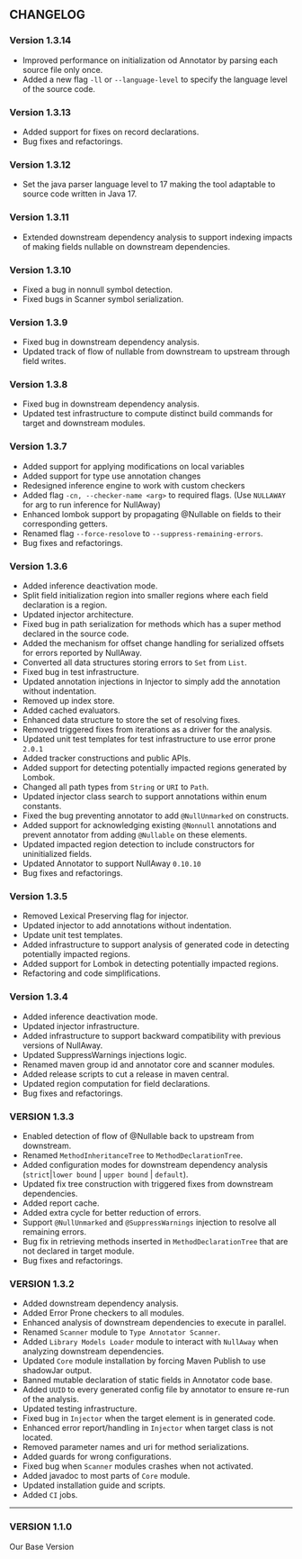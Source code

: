 ## CHANGELOG

### Version 1.3.14
- Improved performance on initialization od Annotator by parsing each source file only once.
- Added a new flag `-ll` or `--language-level` to specify the language level of the source code.

### Version 1.3.13
- Added support for fixes on record declarations.
- Bug fixes and refactorings.

### Version 1.3.12
- Set the java parser language level to 17 making the tool adaptable to source code written in Java 17.

### Version 1.3.11
- Extended downstream dependency analysis to support indexing impacts of making fields nullable on downstream dependencies.

### Version 1.3.10
- Fixed a bug in nonnull symbol detection.
- Fixed bugs in Scanner symbol serialization.

### Version 1.3.9
- Fixed bug in downstream dependency analysis.
- Updated track of flow of nullable from downstream to upstream through field writes.

### Version 1.3.8
- Fixed bug in downstream dependency analysis.
- Updated test infrastructure to compute distinct build commands for target and downstream modules.

### Version 1.3.7
- Added support for applying modifications on local variables
- Added support for type use annotation changes
- Redesigned inference engine to work with custom checkers
- Added flag `-cn, --checker-name <arg>` to required flags. (Use `NULLAWAY` for arg to run inference for NullAway)
- Enhanced lombok support by propagating @Nullable on fields to their corresponding getters.
- Renamed flag `--force-resolove` to `--suppress-remaining-errors`.
- Bug fixes and refactorings.

### Version 1.3.6
- Added inference deactivation mode.
- Split field initialization region into smaller regions where each field declaration is a region.
- Updated injector architecture.
- Fixed bug in path serialization for methods which has a super method declared in the source code.
- Added the mechanism for offset change handling for serialized offsets for errors reported by NullAway.
- Converted all data structures storing errors to `Set` from `List`.
- Fixed bug in test infrastructure.
- Updated annotation injections in Injector to simply add the annotation without indentation.
- Removed up index store.
- Added cached evaluators.
- Enhanced data structure to store the set of resolving fixes.
- Removed triggered fixes from iterations as a driver for the analysis.
- Updated unit test templates for test infrastructure to use error prone `2.0.1`
- Added tracker constructions and public APIs.
- Added support for detecting potentially impacted regions generated by Lombok.
- Changed all path types from `String` or `URI` to `Path`.
- Updated injector class search to support annotations within enum constants.
- Fixed the bug preventing annotator to add `@NullUnmarked` on constructs.
- Added support for acknowledging existing `@Nonnull` annotations and prevent annotator from adding `@Nullable` on these elements.
- Updated impacted region detection to include constructors for uninitialized fields. 
- Updated Annotator to support NullAway `0.10.10`
- Bug fixes and refactorings.

### Version 1.3.5
- Removed Lexical Preserving flag for injector.
- Updated injector to add annotations without indentation.
- Update unit test templates.
- Added infrastructure to support analysis of generated code in detecting potentially impacted regions.
- Added support for Lombok in detecting potentially impacted regions.
- Refactoring and code simplifications.

### Version 1.3.4
- Added inference deactivation mode.
- Updated injector infrastructure.
- Added infrastructure to support backward compatibility with previous versions of NullAway.
- Updated SuppressWarnings injections logic.
- Renamed maven group id and annotator core and scanner modules.
- Added release scripts to cut a release in maven central.
- Updated region computation for field declarations. 
- Bug fixes and refactorings.

### VERSION 1.3.3
- Enabled detection of flow of @Nullable back to upstream from downstream.
- Renamed `MethodInheritanceTree` to `MethodDeclarationTree`.
- Added configuration modes for downstream dependency analysis (`strict`|`lower bound` | `upper bound` | `default`).
- Updated fix tree construction with triggered fixes from downstream dependencies.
- Added report cache.
- Added extra cycle for better reduction of errors.
- Support `@NullUnmarked` and `@SuppressWarnings` injection to resolve all remaining errors.
- Bug fix in retrieving methods inserted in `MethodDeclarationTree` that are not declared in target module.
- Bug fixes and refactorings.

### VERSION 1.3.2

- Added downstream dependency analysis.
- Added Error Prone checkers to all modules.
- Enhanced analysis of downstream dependencies to execute in parallel.
- Renamed `Scanner` module to `Type Annotator Scanner`.
- Added `Library Models Loader` module to interact with `NullAway` when analyzing downstream dependencies.
- Updated `Core` module installation by forcing Maven Publish to use shadowJar output.
- Banned mutable declaration of static fields in Annotator code base.
- Added `UUID` to every generated config file by annotator to ensure re-run of the analysis.
- Updated testing infrastructure.
- Fixed bug in `Injector` when the target element is in generated code.
- Enhanced error report/handling in `Injector` when target class is not located.
- Removed parameter names and uri for method serializations.
- Added guards for wrong configurations.
- Fixed bug when `Scanner` modules crashes when not activated.
- Added javadoc to most parts of `Core` module.
- Updated installation guide and scripts.
- Added `CI` jobs.

---
### VERSION 1.1.0

Our Base Version
